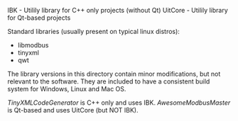 IBK     - Utilily library for C++ only projects (without Qt)
UitCore - Utilily library for Qt-based projects

Standard libraries (usually present on typical linux distros):

- libmodbus
- tinyxml
- qwt

The library versions in this directory contain minor modifications, but not relevant to the software. They
are included to have a consistent build system for Windows, Linux and Mac OS.

_TinyXMLCodeGenerator_ is C++ only and uses IBK.
_AwesomeModbusMaster_ is Qt-based and uses UitCore (but NOT IBK).


